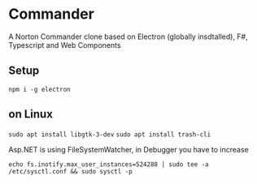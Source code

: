 # Commander
A Norton Commander clone based on Electron (globally insdtalled), F#, Typescript and Web Components

## Setup
`npm i -g electron`

## on Linux
`sudo apt install libgtk-3-dev`
`sudo apt install trash-cli`

Asp.NET is using FileSystemWatcher, in Debugger you have to increase

`echo fs.inotify.max_user_instances=524288 | sudo tee -a /etc/sysctl.conf && sudo sysctl -p`